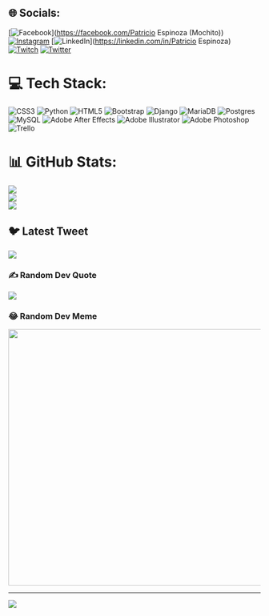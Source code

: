
## 🌐 Socials:
[![Facebook](https://img.shields.io/badge/Facebook-%231877F2.svg?logo=Facebook&logoColor=white)](https://facebook.com/Patricio Espinoza (Mochito)) [![Instagram](https://img.shields.io/badge/Instagram-%23E4405F.svg?logo=Instagram&logoColor=white)](https://instagram.com/spooky_mochito) [![LinkedIn](https://img.shields.io/badge/LinkedIn-%230077B5.svg?logo=linkedin&logoColor=white)](https://linkedin.com/in/Patricio Espinoza) [![Twitch](https://img.shields.io/badge/Twitch-%239146FF.svg?logo=Twitch&logoColor=white)](https://twitch.tv/mochitospooky) [![Twitter](https://img.shields.io/badge/Twitter-%231DA1F2.svg?logo=Twitter&logoColor=white)](https://twitter.com/@PatricioSpooky) 

# 💻 Tech Stack:
![CSS3](https://img.shields.io/badge/css3-%231572B6.svg?style=for-the-badge&logo=css3&logoColor=white) ![Python](https://img.shields.io/badge/python-3670A0?style=for-the-badge&logo=python&logoColor=ffdd54) ![HTML5](https://img.shields.io/badge/html5-%23E34F26.svg?style=for-the-badge&logo=html5&logoColor=white) ![Bootstrap](https://img.shields.io/badge/bootstrap-%23563D7C.svg?style=for-the-badge&logo=bootstrap&logoColor=white) ![Django](https://img.shields.io/badge/django-%23092E20.svg?style=for-the-badge&logo=django&logoColor=white) ![MariaDB](https://img.shields.io/badge/MariaDB-003545?style=for-the-badge&logo=mariadb&logoColor=white) ![Postgres](https://img.shields.io/badge/postgres-%23316192.svg?style=for-the-badge&logo=postgresql&logoColor=white) ![MySQL](https://img.shields.io/badge/mysql-%2300f.svg?style=for-the-badge&logo=mysql&logoColor=white) ![Adobe After Effects](https://img.shields.io/badge/Adobe%20After%20Effects-9999FF.svg?style=for-the-badge&logo=Adobe%20After%20Effects&logoColor=white) ![Adobe Illustrator](https://img.shields.io/badge/adobeillustrator-%23FF9A00.svg?style=for-the-badge&logo=adobeillustrator&logoColor=white) ![Adobe Photoshop](https://img.shields.io/badge/adobephotoshop-%2331A8FF.svg?style=for-the-badge&logo=adobephotoshop&logoColor=white) ![Trello](https://img.shields.io/badge/Trello-%23026AA7.svg?style=for-the-badge&logo=Trello&logoColor=white)
# 📊 GitHub Stats:
![](https://github-readme-stats.vercel.app/api?username=MochitoSpooky&theme=synthwave&hide_border=false&include_all_commits=false&count_private=false)<br/>
![](https://github-readme-streak-stats.herokuapp.com/?user=MochitoSpooky&theme=synthwave&hide_border=false)<br/>
![](https://github-readme-stats.vercel.app/api/top-langs/?username=MochitoSpooky&theme=synthwave&hide_border=false&include_all_commits=false&count_private=false&layout=compact)

## 🐦 Latest Tweet
[![](https://gtce.itsvg.in/api?username=@PatricioSpooky)](https://github.com/VishwaGauravIn/github-twitter-card-embed)

### ✍️ Random Dev Quote
![](https://quotes-github-readme.vercel.app/api?type=horizontal&theme=radical)

### 😂 Random Dev Meme
<img src="https://rm.up.railway.app/" width="512px"/>

---
[![](https://visitcount.itsvg.in/api?id=MochitoSpooky&icon=0&color=0)](https://visitcount.itsvg.in)

<!-- Proudly created with GPRM ( https://gprm.itsvg.in ) -->
